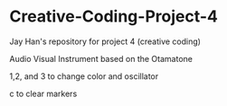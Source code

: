 # Creative-Coding-Project-4
Jay Han's repository for project 4 (creative coding)

Audio Visual Instrument based on the Otamatone

1,2, and 3 to change color and oscillator

c to clear markers

